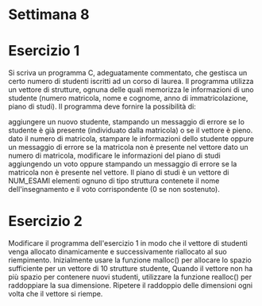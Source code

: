 # Settimana 8
# Esercizio 1
Si scriva un programma C, adeguatamente commentato, che gestisca un certo numero di studenti iscritti ad un corso di laurea. Il programma utilizza un vettore di strutture, ognuna delle quali memorizza le informazioni di uno studente (numero matricola, nome e cognome, anno di immatricolazione, piano di studi). Il programma deve fornire la possibilità di:

aggiungere un nuovo studente, stampando un messaggio di errore se lo studente è già presente (individuato dalla matricola) o se il vettore è pieno.
dato il numero di matricola, stampare le informazioni dello studente oppure un messaggio di errore se la matricola non è presente nel vettore
dato un numero di matricola, modificare le informazioni del piano di studi aggiungendo un voto oppure stampando un messaggio di errore se la matricola non è presente nel vettore.
Il piano di studi è un vettore di NUM_ESAMI elementi ognuno di tipo struttura contenete il nome dell'insegnamento e il voto corrispondente (0 se non sostenuto).

# Esercizio 2
Modificare il programma dell'esercizio 1 in modo che il vettore di studenti venga allocato dinamicamente e successivamente riallocato al suo riempimento. Inizialmente usare la funzione malloc() per allocare lo spazio sufficiente per un vettore di 10 strutture studente, Quando il vettore non ha più spazio per contenere nuovi studenti, utilizzare la funzione realloc() per raddoppiare la sua dimensione. Ripetere il raddoppio delle dimensioni ogni volta che il vettore si riempe.
